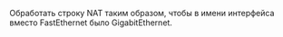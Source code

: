   Обработать строку NAT таким образом, чтобы в имени интерфейса вместо FastEthernet было GigabitEthernet.
